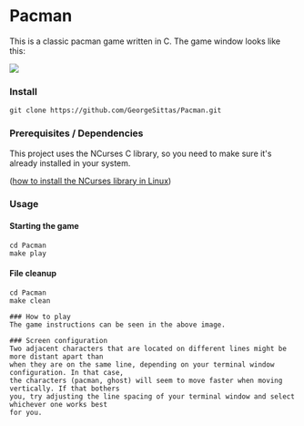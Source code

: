 # Pacman

This is a classic pacman game written in C. The game window looks like this:

![](https://imgur.com/azLBIPS.png)

### Install
```
git clone https://github.com/GeorgeSittas/Pacman.git
```
### Prerequisites / Dependencies
This project uses the NCurses C library, so you need to make sure it's already installed in your system.

([how to install the NCurses library in Linux](https://www.ostechnix.com/how-to-install-ncurses-library-in-linux/))

### Usage
#### Starting the game
```
cd Pacman
make play
```
#### File cleanup
```
cd Pacman
make clean

### How to play
The game instructions can be seen in the above image.

### Screen configuration
Two adjacent characters that are located on different lines might be more distant apart than
when they are on the same line, depending on your terminal window configuration. In that case,
the characters (pacman, ghost) will seem to move faster when moving vertically. If that bothers
you, try adjusting the line spacing of your terminal window and select whichever one works best
for you.
